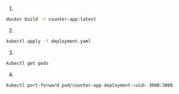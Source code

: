 1.

```bash
docker build -t counter-app:latest
```

2.

```bash
kubectl apply -f deployment.yaml
```

3.

```bash
kubectl get pods
```

4.

```bash
kubectl port-forward pod/counter-app-deployment-<uid> 3000:3000
```
